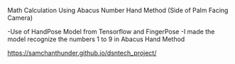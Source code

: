 Math Calculation Using Abacus Number Hand Method (Side of Palm Facing Camera)

-Use of HandPose Model from Tensorflow and FingerPose
-I made the model recognize the numbers 1 to 9 in Abacus Hand Method

https://samchanthunder.github.io/dsntech_project/
